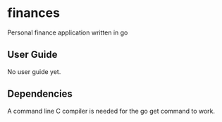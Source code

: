 finances
========

Personal finance application written in go

## User Guide

No user guide yet.

## Dependencies

A command line C compiler is needed for the go get command to work.
